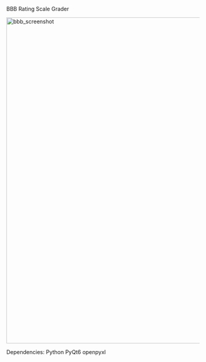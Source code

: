 BBB Rating Scale Grader

<img width="850" alt="bbb_screenshot" src="https://user-images.githubusercontent.com/118772606/209450819-59271b93-9902-4a87-9362-f97ac205f108.png">

Dependencies:
Python
PyQt6
openpyxl
